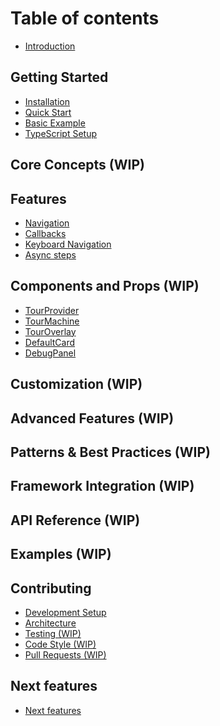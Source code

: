 # Table of contents

- [Introduction](README.md)

## Getting Started

- [Installation](getting-started/installation.md)
- [Quick Start](getting-started/quick-start.md)
- [Basic Example](getting-started/basic-example.md)
- [TypeScript Setup](getting-started/typescript-setup.md)

## Core Concepts (WIP)

<!-- * [Tour Configuration](core-concepts/tour-configuration.md)
* [State Machine Architecture](core-concepts/state-machine.md)
* [Tour Steps](core-concepts/tour-steps.md)
  * [Synchronous Steps](core-concepts/tour-steps/sync-steps.md)
  * [Asynchronous Steps](core-concepts/tour-steps/async-steps.md)
* [Navigation](core-concepts/navigation.md)
  * [Multi-Page Tours](core-concepts/navigation/multi-page.md)
  * [Auto-Advance](core-concepts/navigation/auto-advance.md) -->

## Features

- [Navigation](features/navigation.md)
- [Callbacks](features/callbacks.md)
- [Keyboard Navigation](features/keyboard-navigation.md)
- [Async steps](features/async-steps.md)
<!-- - [Validation](features/validation.md)
- [Localization](features/localization.md)
- [Auto-advance](features/auto-advance.md)
- [Blocking overlays](features/blocking-overlays.md)
- [Helpers](features/helpers.md) -->

## Components and Props (WIP)

- [TourProvider](components/tour-provider.md)
- [TourMachine](components/tour-machine.md)
- [TourOverlay](components/tour-overlay.md)
- [DefaultCard](components/default-card.md)
- [DebugPanel](components/debug-panel.md)

## Customization (WIP)

<!-- * [Custom Cards](customization/custom-cards.md)
* [Overlay Styling](customization/overlay-styling.md)
* [Card Positioning](customization/card-positioning.md)
* [Theming](customization/theming.md) -->

## Advanced Features (WIP)

<!-- * [Event System](advanced/event-system.md)
  * [Base Events](advanced/event-system/base-events.md)
  * [Custom Events](advanced/event-system/custom-events.md)
  * [Event Handlers](advanced/event-system/event-handlers.md)
* [Hooks](advanced/hooks.md)
  * [useTour](advanced/hooks/use-tour.md)
  * [useTourContext](advanced/hooks/use-tour-context.md)
* [Helpers](advanced/helpers.md)
  * [generateTourMachine](advanced/helpers/generate-tour-machine.md)
  * [createTourHelpers](advanced/helpers/create-tour-helpers.md)
* [Analytics Integration](advanced/analytics.md) -->

## Patterns & Best Practices (WIP)

<!-- * [Common Patterns](patterns/common-patterns.md)
  * [User Onboarding](patterns/user-onboarding.md)
  * [Feature Tours](patterns/feature-tours.md)
  * [Progressive Disclosure](patterns/progressive-disclosure.md)
* [Performance](patterns/performance.md)
* [Accessibility](patterns/accessibility.md)
* [Testing Tours](patterns/testing.md) -->

## Framework Integration (WIP)

<!-- * [Next.js](frameworks/nextjs.md)
  * [App Router](frameworks/nextjs/app-router.md)
  * [Server Components](frameworks/nextjs/server-components.md)
* [Remix](frameworks/remix.md)
* [Vite](frameworks/vite.md) -->

## API Reference (WIP)

<!-- * [Types](api/types.md)
  * [TourConfig](api/types/tour-config.md)
  * [TourStep](api/types/tour-step.md)
  * [TourContext](api/types/tour-context.md)
  * [BaseTourEvent](api/types/base-tour-event.md)
  * [CardProps](api/types/card-props.md)
* [Utilities](api/utilities.md)
* [Constants](api/constants.md) -->

## Examples (WIP)

<!-- * [Basic Tour](examples/basic-tour.md)
* [Multi-Step Form](examples/multi-step-form.md)
* [Dashboard Walkthrough](examples/dashboard-walkthrough.md)
* [E-commerce Onboarding](examples/ecommerce-onboarding.md)
* [API Integration](examples/api-integration.md) -->

## Contributing

- [Development Setup](contributing/development-setup.md)
- [Architecture](contributing/architecture.md)
- [Testing (WIP)](contributing/testing.md)
- [Code Style (WIP)](contributing/code-style.md)
- [Pull Requests (WIP)](contributing/pull-requests.md)

## Next features

- [Next features](next-features.md)
